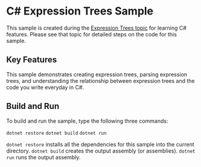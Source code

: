 C# Expression Trees Sample
================

This sample is created during the [Expression Trees topic](https://docs.microsoft.com/dotnet/articles/csharp/expression-trees)
for learning C# features. Please see that topic for detailed steps on the code
for this sample.

Key Features
------------

This sample demonstrates creating expression trees, parsing expression
trees, and understanding the relationship between expression trees and
the code you write everyday in C#.

Build and Run
-------------

To build and run the sample, type the following three commands:

`dotnet restore`
`dotnet build`
`dotnet run`

`dotnet restore` installs all the dependencies for this sample into the current directory.
`dotnet build` creates the output assembly (or assemblies).
`dotnet run` runs the output assembly.
